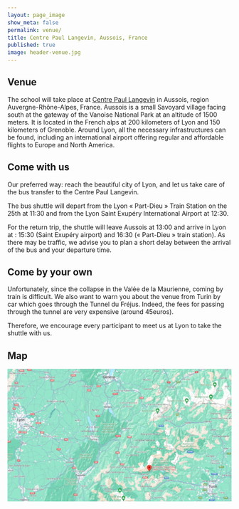 ```yaml
---
layout: page_image
show_meta: false
permalink: venue/
title: Centre Paul Langevin, Aussois, France
published: true
image: header-venue.jpg
---
```


## Venue

The school will take place at [Centre Paul Langevin](https://www.caes.cnrs.fr/sejours/centre-paul-langevin-3-2/) in Aussois, region Auvergne-Rhône-Alpes, France.
Aussois is a small Savoyard village facing south at the gateway of the Vanoise National Park at an altitude of 1500 meters.
It is located in the French alps at 200 kilometers of Lyon and 150 kilometers of Grenoble.
Around Lyon, all the necessary infrastructures can be found, including an international airport offering regular and affordable flights to Europe and North America.

## Come with us

Our preferred way: reach the beautiful city of Lyon, and let us take care of the bus transfer to the Centre Paul Langevin.

The bus shuttle will depart from the Lyon « Part-Dieu » Train Station on the 25th at 11:30 and from the Lyon Saint Exupéry International Airport at 12:30.

For the return trip, the shuttle will leave Aussois at 13:00 and arrive in Lyon at : 15:30 (Saint Exupéry airport) and 16:30 (« Part-Dieu » train  station). As there may be traffic, we advise you to plan a short delay between the arrival of the bus and your departure time.

## Come by your own

Unfortunately, since the collapse in the Valée de la Maurienne, coming by train is difficult. We also want to warn you about the venue from Turin by car which goes through the Tunnel du Fréjus. 
Indeed, the fees for passing through the tunnel are very expensive (around 45euros).

Therefore, we encourage every participant to meet us at Lyon to take the shuttle with us.

## Map
[![Screenshot of google maps pinning the Centre Paul Langevin](../images/venue/google-maps-centre-paul-langevin.png)](https://maps.app.goo.gl/QfiZt1xNeKqVtaRe7)
